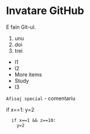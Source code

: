 # Invatare GitHub

E fain Git-ul.

1. unu
1. doi
1. trei

- l1
- l2
- More items
- Study
- l3

`Afisaj special` - comentariu

if x==1:
  y=2

      if x==1 && z==10:
        y=2
